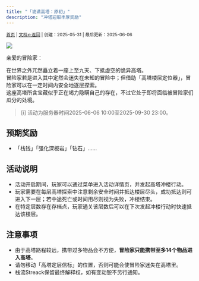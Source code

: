 ```yaml
---
title: "「诡谲高塔：原初」"
description: "冲塔迎取丰厚奖励"
---
```

<small id="old_menu"><a href="/Streack/">首页</a> | <a href="/Streack/doc/">文档</a></small><small><a href="../../">←返回</a> |
 创建：2025-05-31 | 最后更新：2025-06-06</small><br>

![]( "活动文章头图")

亲爱的冒险家：

在世界之外兀然矗立着一座上至九天、下抵虚空的诡异高塔。<br>
冒险家若是进入其中定然会迷失在未知的冒险中；但借助「高塔楼层定位器」，冒险家可以在一定时间内安全地逐层探索。<br>
这座高塔所含宝藏似乎正在竭力隐瞒自己的存在，不过它处于即将面临被冒险家们瓜分的处境。

> [i] 活动为服务器时间2025-06-06 10:00至2025-09-30 23:00。

## 预期奖励

* 「栈钱」「强化深板岩」「钻石」……

## 活动说明

* 活动开启期间，玩家可以通过菜单进入活动详情页，并发起高塔冲楼行动。
* 玩家需要在每层高塔探索中注意剩余安全时间并抵达楼层尽头，成功抵达则可进入下一层；若中途死亡或时间用尽则视为失败，冲楼结束。
* 在特定层数存在存档点，玩家通关该层数后可以在下次发起冲楼行动时快速抵达该楼层。

## 注意事项

* 由于高塔路程较远，携带过多物品会不方便，**冒险家只能携带至多14个物品进入高塔**。
* 请勿移动「高塔定层信标」的位置，否则可能会使冒险家迷失在高塔里。
* 栈流Streack保留最终解释权，如有变动恕不另行通知。

<script src="https://rs.kdxiaoyi.top/res/scripts/js/sober@1.0.6.min.js"></script><script src="https://mc.kdxiaoyi.top/Streack/_page/js/pmd.js"></script><script src="https://rs.kdxiaoyi.top/res/scripts/js/pmd-reRender.min.js"></script>